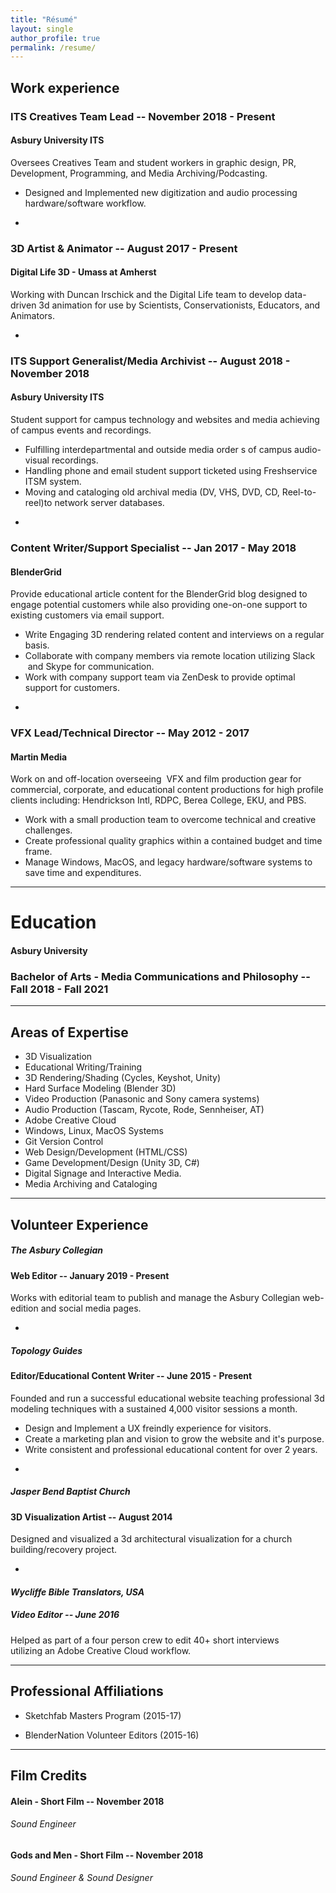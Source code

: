 ```yaml
---
title: "Résumé"
layout: single
author_profile: true
permalink: /resume/
---
```


## Work experience

### ITS Creatives Team Lead -- November 2018 - Present

#### Asbury University ITS

Oversees Creatives Team and student workers in graphic design, PR, Development, Programming, and Media Archiving/Podcasting.

* Designed and Implemented new digitization and audio processing hardware/software workflow.

-

### 3D Artist & Animator -- August 2017 - Present

#### Digital Life 3D - Umass at Amherst

Working with Duncan Irschick and the Digital Life team to develop data-driven 3d animation for use by Scientists, Conservationists, Educators, and Animators.

-

### ITS Support Generalist/Media Archivist -- August 2018 - November 2018
#### Asbury University ITS

Student support for campus technology and websites and media achieving of campus events and recordings.

* Fulfilling interdepartmental and outside media order s of campus audio-visual recordings.
* Handling phone and email student support ticketed using Freshservice ITSM system.
* Moving and cataloging old archival media (DV, VHS, DVD, CD, Reel-to-reel)to network server databases.

-

### Content Writer/Support Specialist -- Jan 2017 - May 2018
#### BlenderGrid

Provide educational article content for the BlenderGrid blog designed to engage potential customers while also providing one-on-one support to existing customers via email support.

* Write Engaging 3D rendering related content and interviews on a regular basis.
* Collaborate with company members via remote location utilizing Slack  and Skype for communication.
* Work with company support team via ZenDesk to provide optimal support for customers.

-

### VFX Lead/Technical Director -- May 2012 - 2017

#### Martin Media

Work on and off-location overseeing  VFX and film production gear for commercial, corporate, and educational content productions for high profile clients including: Hendrickson Intl, RDPC, Berea College, EKU, and PBS.

* Work with a small production team to overcome technical and creative challenges.
* Create professional quality graphics within a contained budget and time frame.
* Manage Windows, MacOS, and legacy hardware/software systems to save time and expenditures.

***

# Education

#### Asbury University
### Bachelor of Arts - Media Communications and Philosophy -- Fall 2018 - Fall 2021
***

## Areas of Expertise

* 3D Visualization
* Educational Writing/Training
* 3D Rendering/Shading (Cycles, Keyshot, Unity)
* Hard Surface Modeling (Blender 3D)
* Video Production (Panasonic and Sony camera systems)
* Audio Production (Tascam, Rycote, Rode, Sennheiser, AT)
* Adobe Creative Cloud
* Windows, Linux, MacOS Systems
* Git Version Control
* Web Design/Development (HTML/CSS)
* Game Development/Design (Unity 3D, C#)
* Digital Signage and Interactive Media.
* Media Archiving and Cataloging
***
## Volunteer Experience


##### *The Asbury Collegian*
#### Web Editor -- January 2019 - Present
Works with editorial team to publish and manage the Asbury Collegian web-edition and social media pages.

-

##### *Topology Guides*
#### Editor/Educational Content Writer -- June 2015 - Present
Founded and run a successful educational website teaching professional 3d modeling techniques with a sustained 4,000 visitor sessions a month.

* Design and Implement a UX freindly experience for visitors.
* Create a marketing plan and vision to grow the website and it's purpose.
* Write consistent and professional educational content for over 2 years.

-

##### *Jasper Bend Baptist Church*
#### 3D Visualization Artist -- August 2014
Designed and visualized a 3d architectural visualization for a church building/recovery project.

-

#### *Wycliffe Bible Translators, USA*
##### Video Editor -- June 2016
Helped as part of a four person crew to edit 40+ short interviews utilizing an Adobe Creative Cloud workflow.

***

## Professional Affiliations

- Sketchfab Masters Program (2015-17)

- BlenderNation Volunteer Editors (2015-16)
***
## Film Credits


#### Alein - Short Film -- November 2018

###### Sound Engineer


#### Gods and Men - Short Film -- November 2018

###### Sound Engineer & Sound Designer
